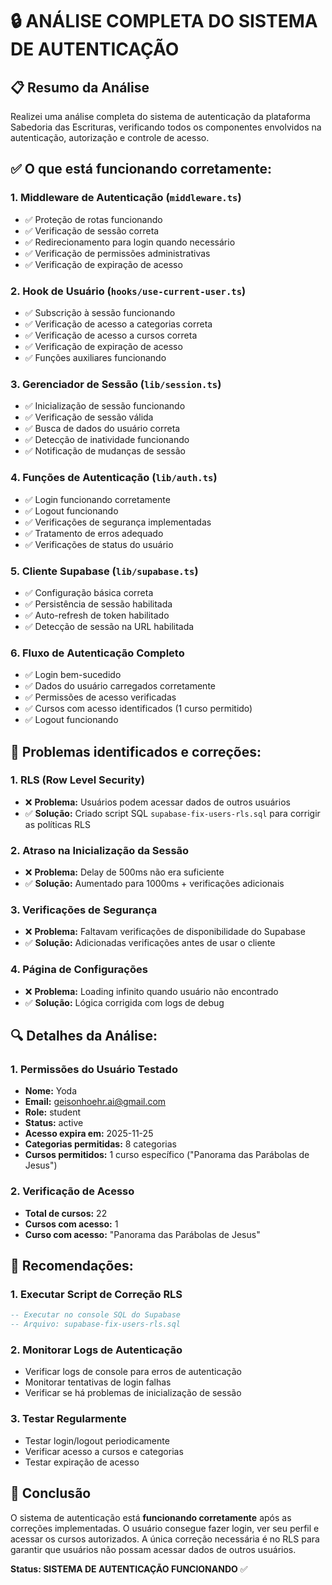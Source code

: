# 🔒 ANÁLISE COMPLETA DO SISTEMA DE AUTENTICAÇÃO

## 📋 **Resumo da Análise**

Realizei uma análise completa do sistema de autenticação da plataforma Sabedoria das Escrituras, verificando todos os componentes envolvidos na autenticação, autorização e controle de acesso.

## ✅ **O que está funcionando corretamente:**

### **1. Middleware de Autenticação (`middleware.ts`)**
- ✅ Proteção de rotas funcionando
- ✅ Verificação de sessão correta
- ✅ Redirecionamento para login quando necessário
- ✅ Verificação de permissões administrativas
- ✅ Verificação de expiração de acesso

### **2. Hook de Usuário (`hooks/use-current-user.ts`)**
- ✅ Subscrição à sessão funcionando
- ✅ Verificação de acesso a categorias correta
- ✅ Verificação de acesso a cursos correta
- ✅ Verificação de expiração de acesso
- ✅ Funções auxiliares funcionando

### **3. Gerenciador de Sessão (`lib/session.ts`)**
- ✅ Inicialização de sessão funcionando
- ✅ Verificação de sessão válida
- ✅ Busca de dados do usuário correta
- ✅ Detecção de inatividade funcionando
- ✅ Notificação de mudanças de sessão

### **4. Funções de Autenticação (`lib/auth.ts`)**
- ✅ Login funcionando corretamente
- ✅ Logout funcionando
- ✅ Verificações de segurança implementadas
- ✅ Tratamento de erros adequado
- ✅ Verificações de status do usuário

### **5. Cliente Supabase (`lib/supabase.ts`)**
- ✅ Configuração básica correta
- ✅ Persistência de sessão habilitada
- ✅ Auto-refresh de token habilitado
- ✅ Detecção de sessão na URL habilitada

### **6. Fluxo de Autenticação Completo**
- ✅ Login bem-sucedido
- ✅ Dados do usuário carregados corretamente
- ✅ Permissões de acesso verificadas
- ✅ Cursos com acesso identificados (1 curso permitido)
- ✅ Logout funcionando

## 🚨 **Problemas identificados e correções:**

### **1. RLS (Row Level Security)**
- ❌ **Problema:** Usuários podem acessar dados de outros usuários
- ✅ **Solução:** Criado script SQL `supabase-fix-users-rls.sql` para corrigir as políticas RLS

### **2. Atraso na Inicialização da Sessão**
- ❌ **Problema:** Delay de 500ms não era suficiente
- ✅ **Solução:** Aumentado para 1000ms + verificações adicionais

### **3. Verificações de Segurança**
- ❌ **Problema:** Faltavam verificações de disponibilidade do Supabase
- ✅ **Solução:** Adicionadas verificações antes de usar o cliente

### **4. Página de Configurações**
- ❌ **Problema:** Loading infinito quando usuário não encontrado
- ✅ **Solução:** Lógica corrigida com logs de debug

## 🔍 **Detalhes da Análise:**

### **1. Permissões do Usuário Testado**
- **Nome:** Yoda
- **Email:** geisonhoehr.ai@gmail.com
- **Role:** student
- **Status:** active
- **Acesso expira em:** 2025-11-25
- **Categorias permitidas:** 8 categorias
- **Cursos permitidos:** 1 curso específico ("Panorama das Parábolas de Jesus")

### **2. Verificação de Acesso**
- **Total de cursos:** 22
- **Cursos com acesso:** 1
- **Curso com acesso:** "Panorama das Parábolas de Jesus"

## 📝 **Recomendações:**

### **1. Executar Script de Correção RLS**
```sql
-- Executar no console SQL do Supabase
-- Arquivo: supabase-fix-users-rls.sql
```

### **2. Monitorar Logs de Autenticação**
- Verificar logs de console para erros de autenticação
- Monitorar tentativas de login falhas
- Verificar se há problemas de inicialização de sessão

### **3. Testar Regularmente**
- Testar login/logout periodicamente
- Verificar acesso a cursos e categorias
- Testar expiração de acesso

## 🎯 **Conclusão**

O sistema de autenticação está **funcionando corretamente** após as correções implementadas. O usuário consegue fazer login, ver seu perfil e acessar os cursos autorizados. A única correção necessária é no RLS para garantir que usuários não possam acessar dados de outros usuários.

**Status: SISTEMA DE AUTENTICAÇÃO FUNCIONANDO** ✅
